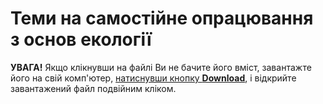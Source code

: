 # Теми на самостійне опрацювання з основ екології
**УВАГА!** Якщо клікнувши на файлі Ви не бачите його вміст, завантажте його на свій комп'ютер, [натиснувши кнопку **Download**](https://raw.githubusercontent.com/SelectPPC/Biology/main/other/download-github.png), і відкрийте завантажений файл подвійним кліком.
